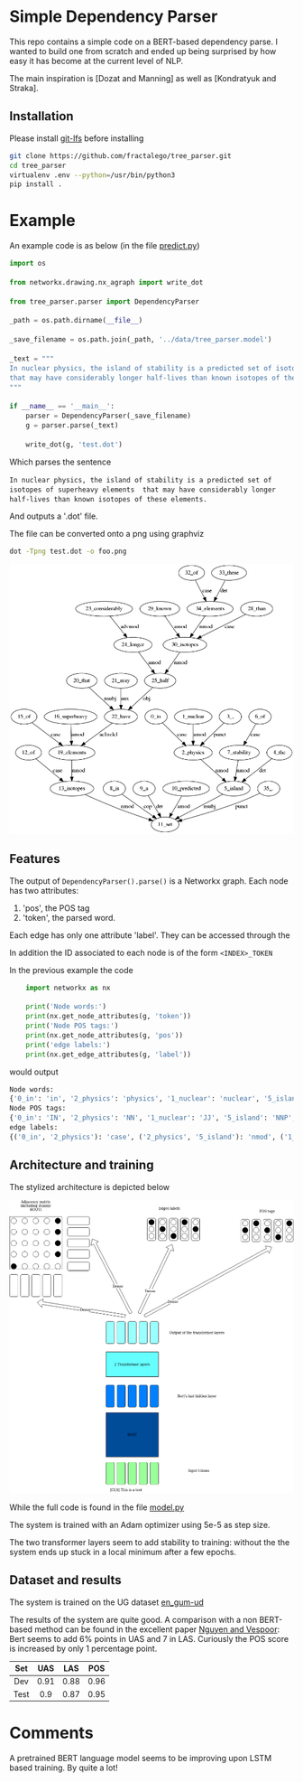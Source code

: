 # Simple Dependency Parser

This repo contains a simple code on a BERT-based dependency parse. 
I wanted to build one from scratch and ended up being surprised by how easy 
it has become at the current level of NLP.

The main inspiration is [Dozat and Manning] as well as [Kondratyuk and Straka].

## Installation
Please install [git-lfs](https://git-lfs.github.com/) before installing

```bash
git clone https://github.com/fractalego/tree_parser.git
cd tree_parser
virtualenv .env --python=/usr/bin/python3
pip install .
```

# Example

An example code is as below (in the file [predict.py](tree_parser/predict.py))

```python
import os

from networkx.drawing.nx_agraph import write_dot

from tree_parser.parser import DependencyParser

_path = os.path.dirname(__file__)

_save_filename = os.path.join(_path, '../data/tree_parser.model')

_text = """
In nuclear physics, the island of stability is a predicted set of isotopes of superheavy elements 
that may have considerably longer half-lives than known isotopes of these elements. 
"""

if __name__ == '__main__':
    parser = DependencyParser(_save_filename)
    g = parser.parse(_text)

    write_dot(g, 'test.dot')

```

Which parses the sentence 

``
In nuclear physics, the island of stability is a predicted set of isotopes of superheavy elements 
that may have considerably longer half-lives than known isotopes of these elements. 
``

And outputs a '.dot' file.

The file can be converted onto a png using graphviz

```bash
dot -Tpng test.dot -o foo.png
```
![parse_tree](images/parse_tree.png)

## Features

The output of `DependencyParser().parse()` is a Networkx graph.
Each node has two attributes:
 
1) 'pos', the POS tag 
2) 'token', the parsed word.

Each edge has only one attribute 'label'. 
They can be accessed through the 

In addition the ID associated to each node is of the form `<INDEX>_TOKEN`

In the previous example the code

```python
    import networkx as nx

    print('Node words:')
    print(nx.get_node_attributes(g, 'token'))
    print('Node POS tags:')
    print(nx.get_node_attributes(g, 'pos'))
    print('edge labels:')
    print(nx.get_edge_attributes(g, 'label'))
```

would output

```python
Node words:
{'0_in': 'in', '2_physics': 'physics', '1_nuclear': 'nuclear', '5_island': 'island', '3_,': ',', '4_the': 'the', '11_set': 'set', '6_of': 'of', '7_stability': 'stability', '8_is': 'is', '9_a': 'a', '10_predicted': 'predicted', '12_of': 'of', '13_isotopes': 'isotopes', '15_of': 'of', '19_elements': 'elements', '16_superheavy': 'superheavy', '20_that': 'that', '22_have': 'have', '21_may': 'may', '23_considerably': 'considerably', '24_longer': 'longer', '25_half': 'half', '28_than': 'than', '30_isotopes': 'isotopes', '29_known': 'known', '32_of': 'of', '34_elements': 'elements', '33_these': 'these', '35_.': '.'}
Node POS tags:
{'0_in': 'IN', '2_physics': 'NN', '1_nuclear': 'JJ', '5_island': 'NNP', '3_,': ',', '4_the': 'DT', '11_set': 'NN', '6_of': 'IN', '7_stability': 'NN', '8_is': 'VBZ', '9_a': 'DT', '10_predicted': 'VBN', '12_of': 'IN', '13_isotopes': 'NNS', '15_of': 'IN', '19_elements': 'NNS', '16_superheavy': 'JJ', '20_that': 'WDT', '22_have': 'VB', '21_may': 'MD', '23_considerably': 'RB', '24_longer': 'JJR', '25_half': 'NNS', '28_than': 'IN', '30_isotopes': 'NNS', '29_known': 'VBN', '32_of': 'IN', '34_elements': 'NNS', '33_these': 'DT', '35_.': '.'}
edge labels:
{('0_in', '2_physics'): 'case', ('2_physics', '5_island'): 'nmod', ('1_nuclear', '2_physics'): 'amod', ('5_island', '11_set'): 'nsubj', ('3_,', '2_physics'): 'punct', ('4_the', '5_island'): 'det', ('6_of', '7_stability'): 'case', ('7_stability', '5_island'): 'nmod', ('8_is', '11_set'): 'cop', ('9_a', '11_set'): 'det', ('10_predicted', '11_set'): 'amod', ('12_of', '13_isotopes'): 'case', ('13_isotopes', '11_set'): 'nmod', ('15_of', '19_elements'): 'case', ('19_elements', '13_isotopes'): 'nmod', ('16_superheavy', '19_elements'): 'amod', ('20_that', '22_have'): 'nsubj', ('22_have', '19_elements'): 'acl:relcl', ('21_may', '22_have'): 'aux', ('23_considerably', '24_longer'): 'advmod', ('24_longer', '25_half'): 'amod', ('25_half', '22_have'): 'obj', ('28_than', '30_isotopes'): 'case', ('30_isotopes', '22_have'): 'nmod', ('29_known', '30_isotopes'): 'amod', ('32_of', '34_elements'): 'case', ('34_elements', '30_isotopes'): 'nmod', ('33_these', '34_elements'): 'det', ('35_.', '11_set'): 'punct'}

```

## Architecture and training

The stylized architecture is depicted below 

![Architecture](images/parser_diagram.png)

While the full code is found in the file [model.py](tree_parser/model.py) 

The system is trained with an Adam optimizer using 5e-5 as step size. 

The two transformer layers seem to add stability to training: without the the system ends up stuck in a local minimum after a few epochs.


## Dataset and results

The system is trained on the UG dataset [en_gum-ud](https://universaldependencies.org/treebanks/en_gum/index.html)

The results of the system are quite good. A comparison with a non BERT-based method can be found in the excellent paper   [Nguyen and Vespoor](https://www.aclweb.org/anthology/K18-2008/):
Bert seems to add 6% points in UAS and 7 in LAS. 
Curiously the POS score is increased by only 1 percentage point.   

| Set | UAS | LAS | POS |
|:---:|:---:|:---:|:---:|
| Dev | 0.91| 0.88| 0.96|
| Test| 0.9 | 0.87| 0.95|


# Comments 

A pretrained BERT language model seems to be improving upon LSTM based training. By quite a lot!  